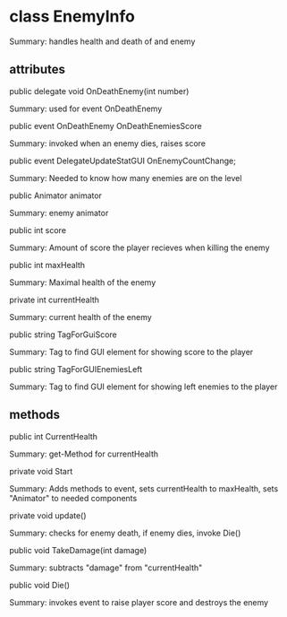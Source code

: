 # class EnemyInfo

Summary: handles health and death of and enemy

## attributes

public delegate void OnDeathEnemy(int number)

Summary: used for event OnDeathEnemy

public event OnDeathEnemy OnDeathEnemiesScore

Summary: invoked when an enemy dies, raises score

public event DelegateUpdateStatGUI OnEnemyCountChange;

Summary: Needed to know how many enemies are on the level

public Animator animator

Summary: enemy animator

public int score

Summary: Amount of score the player recieves when killing the enemy

public int maxHealth

Summary: Maximal health of the enemy

private int currentHealth

Summary: current health of the enemy

public string TagForGuiScore

Summary: Tag to find GUI element for showing score to the player

public string TagForGUIEnemiesLeft

Summary: Tag to find GUI element for showing left enemies to the player

## methods

public int CurrentHealth

Summary: get-Method for currentHealth

private void Start

Summary: Adds methods to event, sets currentHealth to maxHealth, sets "Animator" to needed components

private void update()

Summary: checks for enemy death, if enemy dies, invoke Die()

public void TakeDamage(int damage)

Summary: subtracts "damage" from "currentHealth"

public void Die()

Summary: invokes event to raise player score and destroys the enemy


